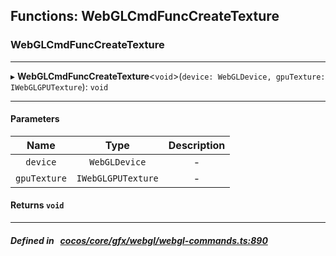 ## Functions: WebGLCmdFuncCreateTexture

### WebGLCmdFuncCreateTexture


___
▸ **WebGLCmdFuncCreateTexture**<`void`\>(`device: WebGLDevice, gpuTexture: IWebGLGPUTexture`): `void`
___


#### Parameters

| Name | Type | Description |
| :------: | :------: | :------: |
| `device` | `WebGLDevice` | - |
| `gpuTexture` | `IWebGLGPUTexture` | - |

#### Returns `void` 
___


##### Defined in &nbsp;   [cocos/core/gfx/webgl/webgl-commands.ts:890](https://github.com/cocos-creator/engine/blob/c7bf6b8a9/cocos/core/gfx/webgl/webgl-commands.ts#L890)&nbsp;
